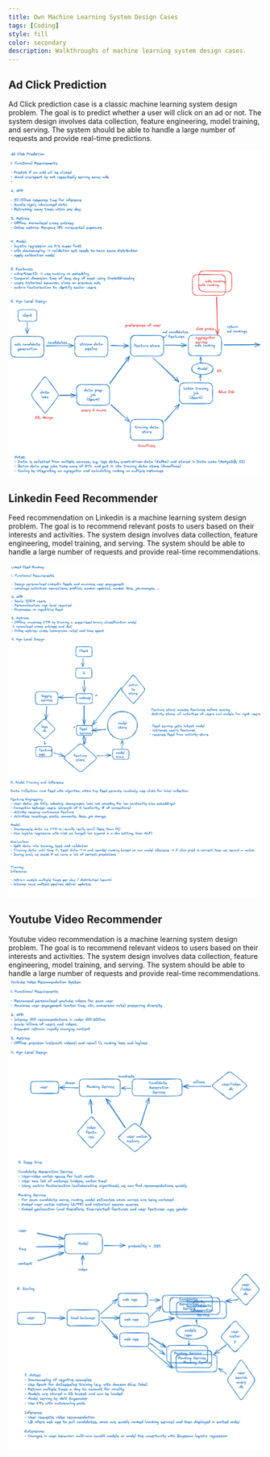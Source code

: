 ```yaml
---
title: Own Machine Learning System Design Cases
tags: [Coding]
style: fill
color: secondary
description: Walkthroughs of machine learning system design cases.
---
```


## Ad Click Prediction

Ad Click prediction case is a classic machine learning system design problem. The goal is to predict whether a user will click on an ad or not. The system design involves data collection, feature engineering, model training, and serving. The system should be able to handle a large number of requests and provide real-time predictions.

![Ad Image](../assets/ml-systems/ad.png)

## Linkedin Feed Recommender

Feed recommendation on Linkedin is a machine learning system design problem. The goal is to recommend relevant posts to users based on their interests and activities. The system design involves data collection, feature engineering, model training, and serving. The system should be able to handle a large number of requests and provide real-time recommendations.

![Li Image](../assets/ml-systems/li.png)

## Youtube Video Recommender

Youtube video recommendation is a machine learning system design problem. The goal is to recommend relevant videos to users based on their interests and activities. The system design involves data collection, feature engineering, model training, and serving. The system should be able to handle a large number of requests and provide real-time recommendations.
![YT Image](../assets/ml-systems/yt.png)